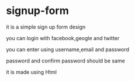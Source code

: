# signup-form

it is a simple sign up form design

you can login with facebook,geogle and twitter

you can enter using username,email and password

password and confirm password should be same

it is made using Html
